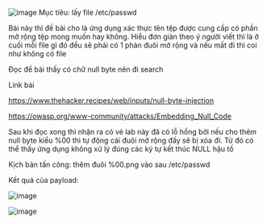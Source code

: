 ![image](https://github.com/user-attachments/assets/62cc9b05-d5c3-41a4-9034-5d2e25479fef)
Mục tiêu: lấy file /etc/passwd

Bài này thì đề bài cho là ứng dụng xác thực tên tệp được cung cấp có phần mở rộng tệp mong muốn hay không. Hiểu đơn giản theo ý người viết thì là ở cuối mỗi file gì đó đều sẽ phải có 1 phàn đuôi mở rộng và nếu mất đi thì coi như không có file

Đọc đề bài thấy có chữ null byte nên đi search

Link bài

https://www.thehacker.recipes/web/inputs/null-byte-injection

https://owasp.org/www-community/attacks/Embedding_Null_Code

Sau khi đọc xong thì nhận ra có vẻ lab này đã có lỗ hổng bởi nếu cho thêm null byte kiểu %00 thì tự động cái đuôi mở rộng đấy sẽ bị xóa đi. Từ đó có thể thấy ứng dụng không xử lý đúng các ký tự kết thúc NULL hậu tố

Kịch bản tấn công: thêm đuôi %00.png vào sau /etc/passwd

Kết quả của payload: 

![image](https://github.com/user-attachments/assets/c45fbe46-37b0-4e96-8cbc-2bb0e95d3794)

![image](https://github.com/user-attachments/assets/ba5e693c-2489-450a-bcae-578b0fb8943f)
